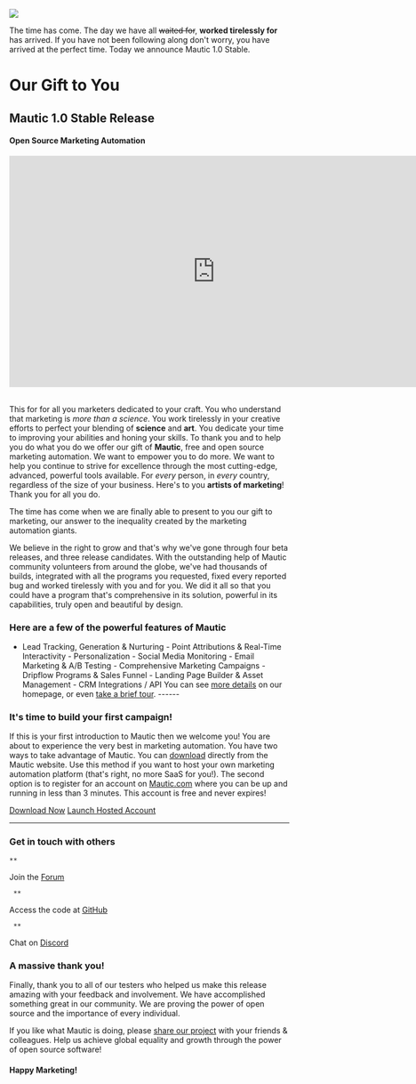 [![](https://www.mautic.org/wp-content/uploads/2015/03/stable_release.png)
](https://www.mautic.org/blog/introducing-mautic-1-0)  

The time has come. The day we have all <s>waited for</s>, **worked tirelessly for** has arrived. If you have not been following along don't worry, you have arrived at the perfect time. Today we announce Mautic 1.0 Stable.  

    
# Our Gift to You
 
## Mautic 1.0 Stable Release
 
#### Open Source Marketing Automation
 <iframe src="https://player.vimeo.com/video/121689238?color=35b5b9&title=0&byline=0&portrait=0" width="740" height="416" frameborder="0" webkitallowfullscreen="" mozallowfullscreen="" allowfullscreen></iframe>   

 This for for all you marketers dedicated to your craft. You who understand that marketing is *more than a science*. You work tirelessly in your creative efforts to perfect your blending of **science** and **art**. You dedicate your time to improving your abilities and honing your skills. To thank you and to help you do what you do we offer our gift of **Mautic**, free and open source marketing automation. We want to empower you to do more. We want to help you continue to strive for excellence through the most cutting-edge, advanced, powerful tools available. For *every* person, in *every* country, regardless of the size of your business. Here's to you **artists of marketing**! Thank you for all you do.  

  The time has come when we are finally able to present to you our gift to marketing, our answer to the inequality created by the marketing automation giants.  

 We believe in the right to grow and that's why we've gone through four beta releases, and three release candidates. With the outstanding help of Mautic community volunteers from around the globe, we've had thousands of builds, integrated with all the programs you requested, fixed every reported bug and worked tirelessly with you and for you. We did it all so that you could have a program that's comprehensive in its solution, powerful in its capabilities, truly open and beautiful by design.  

  
### Here are a few of the powerful features of Mautic
 
 - Lead Tracking, Generation & Nurturing - Point Attributions & Real-Time Interactivity - Personalization - Social Media Monitoring - Email Marketing & A/B Testing - Comprehensive Marketing Campaigns  - Dripflow Programs & Sales Funnel - Landing Page Builder & Asset Management - CRM Integrations / API 
 You can see [more details](https://www.mautic.org) on our homepage, or even [take a brief tour](/tour). ------ 
### It's time to build your first campaign!
 If this is your first introduction to Mautic then we welcome you! You are about to experience the very best in marketing automation. You have two ways to take advantage of Mautic. You can [download](download) directly from the Mautic website. Use this method if you want to host your own marketing automation platform (that's right, no more SaaS for you!). The second option is to register for an account on [Mautic.com](https://mautic.com) where you can be up and running in less than 3 minutes. This account is free and never expires!  

 [Download Now](download) [Launch Hosted Account](https://mautic.com)  

 ------ 
### Get in touch with others
  
    **  
 Join the [Forum](community)  

     **  
 Access the code at [GitHub](https://github.com/mautic)  

     **  
 Chat on [Discord](https://discord.gg/mautic)  

    
### A massive thank you!
 Finally, thank you to all of our testers who helped us make this release amazing with your feedback and involvement. We have accomplished something great in our community. We are proving the power of open source and the importance of every individual.  

 If you like what Mautic is doing, please [share our project](https://twitter.com/trymautic) with your friends & colleagues. Help us achieve global equality and growth through the power of open source software!  
#### Happy Marketing!